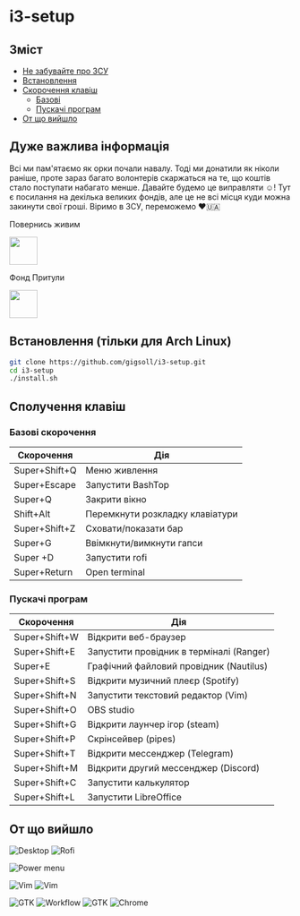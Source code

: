 # i3-setup

## Зміст
* [Не забувайте про ЗСУ](#дуже-важлива-інформація)
* [Встановлення](#встановлення-тільки-для-arch-linux)
* [Скорочення клавіш](#сполучення-клавіш)
  * [Базові](#базові-скорочення)
  * [Пускачі програм](#пускачі-програм)
* [От що вийшло](#от-що-вийшло) 

## Дуже важлива інформація

Всі ми пам'ятаємо як орки почали навалу. Тоді ми донатили як ніколи раніше, проте зараз багато волонтерів скаржаться на те, що коштів стало поступати набагато менше. Давайте будемо це виправляти ☺️! Тут є посилання на декілька великих фондів, але це не всі місця куди можна закинути свої гроші. Віримо в ЗСУ, переможемо ❤️🇺🇦

Повернись живим

[<img src="https://github.com/gigsoll/i3-setup/blob/master/screenshots/alive.png" width="50"/>](https://savelife.in.ua) 

Фонд Притули

[<img src="https://github.com/gigsoll/i3-setup/blob/master/screenshots/pritula.png" width="50"/>](https://prytulafoundation.org)


## Встановлення (тільки для Arch Linux)
```bash
git clone https://github.com/gigsoll/i3-setup.git
cd i3-setup
./install.sh
```


## Сполучення клавіш
### Базові скорочення
| Скорочення | Дія|
| --- | --- |
| Super+Shift+Q | Меню живлення |
| Super+Escape | Запустити BashTop |
| Super+Q | Закрити вікно |
| Shift+Alt | Перемкнути розкладку клавіатури |
| Super+Shift+Z | Сховати/показати бар |
| Super+G | Ввімкнути/вимкнути гапси |
| Super +D | Запустити rofi |
| Super+Return | Open terminal |
### Пускачі програм
| Скорочення | Дія|
| --- | --- |
| Super+Shift+W | Відкрити веб-браузер |
| Super+Shift+E  | Запустити провідник в терміналі (Ranger) |
| Super+E | Графічний файловий провідник (Nautilus) |
| Super+Shift+S | Відкрити музичний плеєр (Spotify) |
| Super+Shift+N | Запустити текстовий редактор (Vim) |
| Super+Shift+O | OBS studio |
| Super+Shift+G | Відкрити лаунчер ігор (steam) |
| Super+Shift+P | Скрінсейвер (pipes) |
| Super+Shift+T | Відкрити мессенджер (Telegram) |
| Super+Shift+M | Відкрити другий мессенджер (Discord) |
| Super+Shift+C | Запустити калькулятор                |
| Super+Shift+L | Запустити LibreOffice|

## От що вийшло

![Desktop](https://github.com/gigsoll/i3-setup/blob/master/screenshots/desktop.png?raw=true "Optional Title")	![Rofi](https://github.com/gigsoll/i3-setup/blob/master/screenshots/rofi.png?raw=true "Optional Title")

![Power menu](https://github.com/gigsoll/i3-setup/blob/master/screenshots/power.png?raw=true "Optional Title")

![Vim](https://github.com/gigsoll/i3-setup/blob/master/screenshots/vim1.png?raw=true "Optional Title")	![Vim](https://github.com/gigsoll/i3-setup/blob/master/screenshots/vim2.png?raw=gtrue "Optional Title")


![GTK](https://github.com/gigsoll/i3-setup/blob/master/screenshots/gtk.png?raw=true "Optional Title")	![Workflow](https://github.com/gigsoll/i3-setup/blob/master/screenshots/work.png?raw=gtrue "Optional Title")
![GTK](https://github.com/gigsoll/i3-setup/blob/master/screenshots/gtk.png?raw=true "Optional Title")
![Chrome](https://github.com/gigsoll/i3-setup/blob/master/screenshots/chrome.png?raw=true "Optional Title")
